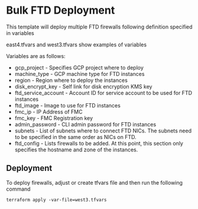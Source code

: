 # Bulk FTD Deployment

This template will deploy multiple FTD firewalls following definition specified in variables

east4.tfvars and west3.tfvars show examples of variables

Variables are as follows:

- gcp_project - Specifies GCP project where to deploy
- machine_type - GCP machine type for FTD instances
- region - Region where to deploy the instances
- disk_encrypt_key - Self link for disk encryption KMS key
- ftd_service_account - Account ID for service account to be used for FTD instances
- ftd_image - Image to use for FTD instances
- fmc_ip - IP Address of FMC
- fmc_key - FMC Registration key
- admin_password - CLI admin password for FTD instances
- subnets - List of subnets where to connect FTD NICs. The subnets need to be specified in the same order as NICs on FTD.
- ftd_config - Lists firewalls to be added. At this point, this section only specifies the hostname and zone of the instances.

## Deployment

To deploy firewalls, adjust or create tfvars file and then run the following command

    terraform apply -var-file=west3.tfvars